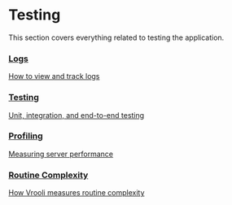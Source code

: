 # Testing
This section covers everything related to testing the application.

<div class="card-container">

  <div class="card">
    <a href="logs.html">
      <h3>Logs</h3>
      <p>How to view and track logs</p>
    </a>
  </div>

  <div class="card">
    <a href="tests.html">
      <h3>Testing</h3>
      <p>Unit, integration, and end-to-end testing</p>
    </a>
  </div>

  <div class="card">
    <a href="profiling.html">
      <h3>Profiling</h3>
      <p>Measuring server performance</p>
    </a>
  </div>

  <div class="card">
    <a href="routine_complexity.html">
      <h3>Routine Complexity</h3>
      <p>How Vrooli measures routine complexity</p>
    </a>
  </div>

</div>